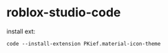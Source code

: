 # roblox-studio-code

install ext:
```{r, engine='bash', count_lines}
code --install-extension PKief.material-icon-theme
```
